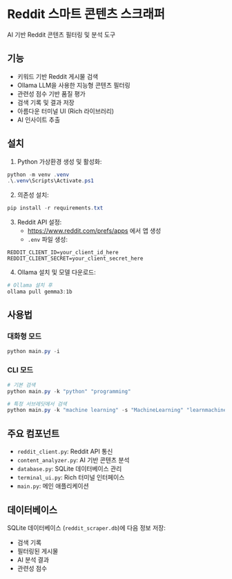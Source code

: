 # Reddit 스마트 콘텐츠 스크래퍼

AI 기반 Reddit 콘텐츠 필터링 및 분석 도구

## 기능

- 키워드 기반 Reddit 게시물 검색
- Ollama LLM을 사용한 지능형 콘텐츠 필터링
- 관련성 점수 기반 품질 평가
- 검색 기록 및 결과 저장
- 아름다운 터미널 UI (Rich 라이브러리)
- AI 인사이트 추출

## 설치

1. Python 가상환경 생성 및 활성화:

```powershell
python -m venv .venv
.\.venv\Scripts\Activate.ps1
```

2. 의존성 설치:

```powershell
pip install -r requirements.txt
```

3. Reddit API 설정:
   - https://www.reddit.com/prefs/apps 에서 앱 생성
   - `.env` 파일 생성:

```
REDDIT_CLIENT_ID=your_client_id_here
REDDIT_CLIENT_SECRET=your_client_secret_here
```

4. Ollama 설치 및 모델 다운로드:

```powershell
# Ollama 설치 후
ollama pull gemma3:1b
```

## 사용법

### 대화형 모드

```powershell
python main.py -i
```

### CLI 모드

```powershell
# 기본 검색
python main.py -k "python" "programming"

# 특정 서브레딧에서 검색
python main.py -k "machine learning" -s "MachineLearning" "learnmachinelearning" -l 100
```

## 주요 컴포넌트

- `reddit_client.py`: Reddit API 통신
- `content_analyzer.py`: AI 기반 콘텐츠 분석
- `database.py`: SQLite 데이터베이스 관리
- `terminal_ui.py`: Rich 터미널 인터페이스
- `main.py`: 메인 애플리케이션

## 데이터베이스

SQLite 데이터베이스 (`reddit_scraper.db`)에 다음 정보 저장:

- 검색 기록
- 필터링된 게시물
- AI 분석 결과
- 관련성 점수
